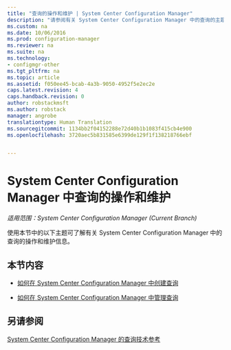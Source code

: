 ```yaml
---
title: "查询的操作和维护 | System Center Configuration Manager"
description: "请参阅有关 System Center Configuration Manager 中的查询的主题列表。 重点是操作和维护。"
ms.custom: na
ms.date: 10/06/2016
ms.prod: configuration-manager
ms.reviewer: na
ms.suite: na
ms.technology:
- configmgr-other
ms.tgt_pltfrm: na
ms.topic: article
ms.assetid: f050ee45-bcab-4a3b-9050-4952f5e2ec2e
caps.latest.revision: 4
caps.handback.revision: 0
author: robstackmsft
ms.author: robstack
manager: angrobe
translationtype: Human Translation
ms.sourcegitcommit: 1134bb2f04152288e72d40b1b1083f415cb4e900
ms.openlocfilehash: 3720aec5b831585e6399de129f1f138218766ebf


---
```

# <a name="operations-and-maintenance-for-queries-in-system-center-configuration-manager"></a>System Center Configuration Manager 中查询的操作和维护

*适用范围：System Center Configuration Manager (Current Branch)*

使用本节中的以下主题可了解有关 System Center Configuration Manager 中的查询的操作和维护信息。  

## <a name="in-this-section"></a>本节内容  

-   [如何在 System Center Configuration Manager 中创建查询](../../../core/servers/manage/create-queries.md)  

-   [如何在 System Center Configuration Manager 中管理查询](../../../core/servers/manage/manage-queries.md)  

## <a name="see-also"></a>另请参阅  
 [System Center Configuration Manager 的查询技术参考](../../../core/servers/manage/queries-technical-reference.md)



<!--HONumber=Nov16_HO1-->


